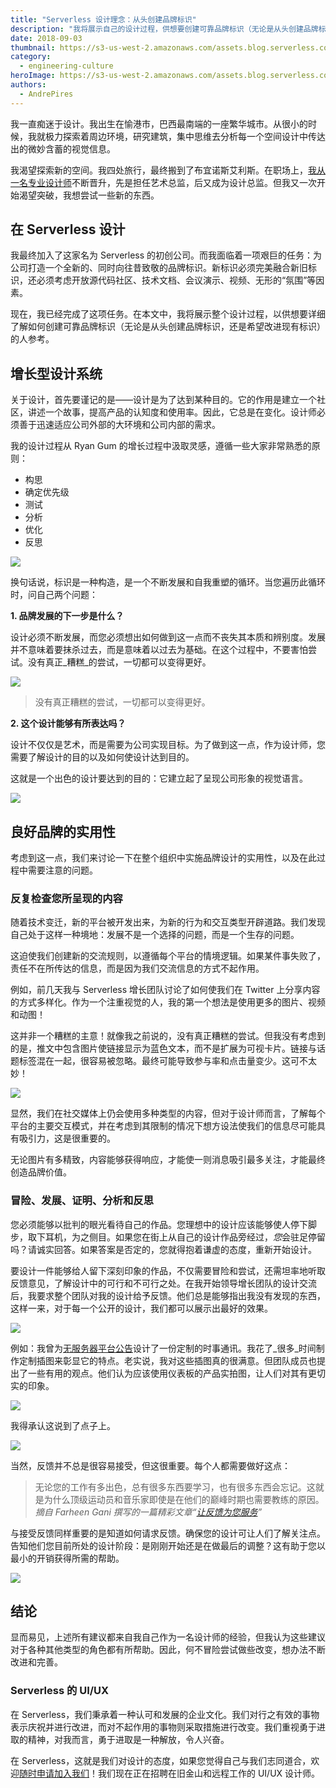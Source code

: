 ```yaml
---
title: "Serverless 设计理念：从头创建品牌标识"
description: "我将展示自己的设计过程，供想要创建可靠品牌标识（无论是从头创建品牌标识，还是希望改进现有标识）的人参考。"
date: 2018-09-03
thumbnail: https://s3-us-west-2.amazonaws.com/assets.blog.serverless.com/serverless-design/serverless-design-andre-thumb.jpg
category:
  - engineering-culture
heroImage: https://s3-us-west-2.amazonaws.com/assets.blog.serverless.com/featured-posts/01_How-Droplr-Scales.jpg
authors:
  - AndrePires
---
```


我一直痴迷于设计。我出生在愉港市，巴西最南端的一座繁华城市。从很小的时候，我就极力探索着周边环境，研究建筑，集中思维去分析每一个空间设计中传达出的微妙含蓄的视觉信息。

我渴望探索新的空间。我四处旅行，最终搬到了布宜诺斯艾利斯。在职场上，[我从一名专业设计师](https://dribbble.com/carlosandrebp)不断晋升，先是担任艺术总监，后又成为设计总监。但我又一次开始渴望突破，我想尝试一些新的东西。

## 在 Serverless 设计

我最终加入了这家名为 Serverless 的初创公司。而我面临着一项艰巨的任务：为公司打造一个全新的、同时向往昔致敬的品牌标识。新标识必须完美融合新旧标识，还必须考虑开放源代码社区、技术文档、会议演示、视频、无形的“氛围”等因素。

现在，我已经完成了这项任务。在本文中，我将展示整个设计过程，以供想要详细了解如何创建可靠品牌标识（无论是从头创建品牌标识，还是希望改进现有标识）的人参考。

## 增长型设计系统

关于设计，首先要谨记的是——设计是为了达到某种目的。它的作用是建立一个社区，讲述一个故事，提高产品的认知度和使用率。因此，它总是在变化。设计师必须善于迅速适应公司外部的大环境和公司内部的需求。

我的设计过程从 Ryan Gum 的增长过程中汲取灵感，遵循一些大家非常熟悉的原则：
- 构思
- 确定优先级
- 测试
- 分析
- 优化
- 反思

<img src="https://s3-us-west-2.amazonaws.com/assets.blog.serverless.com/serverless-design/serverless_growth-process.png">

换句话说，标识是一种构造，是一个不断发展和自我重塑的循环。当您遍历此循环时，问自己两个问题：

**1. 品牌发展的下一步是什么？**

设计必须不断发展，而您必须想出如何做到这一点而不丧失其本质和辨别度。发展并不意味着要抹杀过去，而是意味着以过去为基础。在这个过程中，不要害怕尝试。没有真正_糟糕_的尝试，一切都可以变得更好。

<img src="https://s3-us-west-2.amazonaws.com/assets.blog.serverless.com/serverless-design/serverless_company+goals.png">

> 没有真正糟糕的尝试，一切都可以变得更好。

**2. 这个设计能够有所表达吗？**

设计不仅仅是艺术，而是需要为公司实现目标。为了做到这一点，作为设计师，您需要了解设计的目的以及如何使设计达到目的。

这就是一个出色的设计要达到的目的：它建立起了呈现公司形象的视觉语言。

<img src="https://s3-us-west-2.amazonaws.com/assets.blog.serverless.com/serverless-design/serverless_past.png">

## 良好品牌的实用性

考虑到这一点，我们来讨论一下在整个组织中实施品牌设计的实用性，以及在此过程中需要注意的问题。

### 反复检查您所呈现的内容

随着技术变迁，新的平台被开发出来，为新的行为和交互类型开辟道路。我们发现自己处于这样一种境地：发展不是一个选择的问题，而是一个生存的问题。

这迫使我们创建新的交流规则，以遵循每个平台的情境逻辑。如果某件事失败了，责任不在所传达的信息，而是因为我们交流信息的方式不起作用。

例如，前几天我与 Serverless 增长团队讨论了如何使我们在 Twitter 上分享内容的方式多样化。作为一个注重视觉的人，我的第一个想法是使用更多的图片、视频和动图！

这并非一个糟糕的主意！就像我之前说的，没有真正糟糕的尝试。但我没有考虑到的是，推文中包含图片使链接显示为蓝色文本，而不是扩展为可视卡片。链接与话题标签混在一起，很容易被忽略。最终可能导致参与率和点击量变少。这可不太妙！

<img src="https://s3-us-west-2.amazonaws.com/assets.blog.serverless.com/serverless-design/serverless_twitter.png">

显然，我们在社交媒体上仍会使用多种类型的内容，但对于设计师而言，了解每个平台的主要交互模式，并在考虑到其限制的情况下想方设法使我们的信息尽可能具有吸引力，这是很重要的。

无论图片有多精致，内容能够获得响应，才能使一则消息吸引最多关注，才能最终创造品牌价值。

### 冒险、发展、证明、分析和反思

您必须能够以批判的眼光看待自己的作品。您理想中的设计应该能够使人停下脚步，取下耳机，为之侧目。如果您在街上从自己的设计作品旁经过，*您*会驻足停留吗？请诚实回答。如果答案是否定的，您就得抱着谦虚的态度，重新开始设计。

要设计一件能够给人留下深刻印象的作品，不仅需要冒险和尝试，还需坦率地听取反馈意见，了解设计中的可行和不可行之处。在我开始领导增长团队的设计交流后，我要求整个团队对我的设计给予反馈。他们总是能够指出我没有发现的东西，这样一来，对于每一个公开的设计，我们都可以展示出最好的效果。

<img src="https://s3-us-west-2.amazonaws.com/assets.blog.serverless.com/serverless-design/serverless_ilustrations1-8.png">

例如：我曾为[无服务器平台公告](https://serverless.com/blog/serverless-platform-beta-helps-teams-operationalize-development/)设计了一份定制的时事通讯。我花了_很多_时间制作定制插图来彰显它的特点。老实说，我对这些插图真的很满意。但团队成员也提出了一些有用的观点。他们认为应该使用仪表板的产品实拍图，让人们对其有更切实的印象。

<img src="https://s3-us-west-2.amazonaws.com/assets.blog.serverless.com/serverless-design/serverless_ilustrations2-8.png">

我得承认这说到了点子上。

<img src="https://s3-us-west-2.amazonaws.com/assets.blog.serverless.com/serverless-design/serverless_newsletter.png">

当然，反馈并不总是很容易接受，但这很重要。每个人都需要做好这点：

> 无论您的工作有多出色，总有很多东西要学习，也有很多东西会忘记。这就是为什么顶级运动员和音乐家即使是在他们的巅峰时期也需要教练的原因。
*摘自 Farheen Gani 撰写的一篇精彩文章“[让反馈为您服务](https://medium.com/inside-design/making-feedback-work-for-you-b49288b5059c)”*

与接受反馈同样重要的是知道如何请求反馈。确保您的设计可让人们了解关注点。告知他们您目前所处的设计阶段：是刚刚开始还是在做最后的调整？这有助于您以最小的开销获得所需的帮助。

<img src="https://s3-us-west-2.amazonaws.com/assets.blog.serverless.com/serverless-design/Serverless-Andre-Post0106.png">

## 结论

显而易见，上述所有建议都来自我自己作为一名设计师的经验，但我认为这些建议对于各种其他类型的角色都有所帮助。因此，何不冒险尝试做些改变，想办法不断改进和完善。

### Serverless 的 UI/UX

在 Serverless，我们秉承着一种认可和发展的企业文化。我们对行之有效的事物表示庆祝并进行改进，而对不起作用的事物则采取措施进行改变。我们重视勇于进取的精神，对我而言，勇于进取是一种解放，令人兴奋。

在 Serverless，这就是我们对设计的态度，如果您觉得自己与我们志同道合，欢迎[随时申请加入我们](https://jobs.lever.co/serverless)！我们现在正在招聘在旧金山和远程工作的 UI/UX 设计师。
